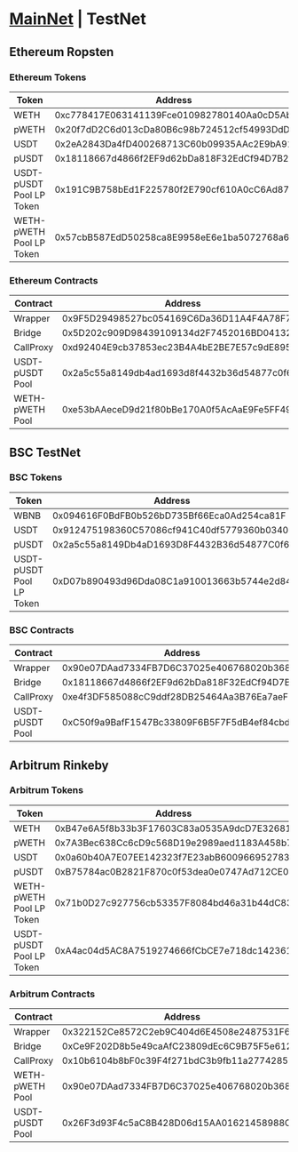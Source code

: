 # [MainNet](README.md) | TestNet

## Ethereum Ropsten

### Ethereum Tokens

| Token                    | Address                                    |
| ------------------------ | ------------------------------------------ |
| WETH                     | 0xc778417E063141139Fce010982780140Aa0cD5Ab |
| pWETH                    | 0x20f7dD2C6d013cDa80B6c98b724512cf54993DdD |
| USDT                     | 0x2eA2843Da4fD400268713C60b09935AAc2E9bA91 |
| pUSDT                    | 0x18118667d4866f2EF9d62bDa818F32EdCf94D7B2 |
| USDT-pUSDT Pool LP Token | 0x191C9B758bEd1F225780f2E790cf610A0cC6Ad87 |
| WETH-pWETH Pool LP Token | 0x57cbB587EdD50258ca8E9958eE6e1ba5072768a6 |

### Ethereum Contracts

| Contract        | Address                                    |
| --------------- | ------------------------------------------ |
| Wrapper         | 0x9F5D29498527bc054169C6Da36D11A4F4A78F715 |
| Bridge          | 0x5D202c909D98439109134d2F7452016BD0413273 |
| CallProxy       | 0xd92404E9cb37853ec23B4A4bE2BE7E57c9dE8958 |
| USDT-pUSDT Pool | 0x2a5c55a8149db4ad1693d8f4432b36d54877c0f6 |
| WETH-pWETH Pool | 0xe53bAAeceD9d21f80bBe170A0f5AcAaE9Fe5FF49 |

## BSC TestNet

### BSC Tokens

| Token                    | Address                                    |
| ------------------------ | ------------------------------------------ |
| WBNB                     | 0x094616F0BdFB0b526bD735Bf66Eca0Ad254ca81F |
| USDT                     | 0x912475198360C57086cf941C40df5779360b0340 |
| pUSDT                    | 0x2a5c55a8149Db4aD1693D8F4432B36d54877C0f6 |
| USDT-pUSDT Pool LP Token | 0xD07b890493d96Dda08C1a910013663b5744e2d84 |

### BSC Contracts

| Contract        | Address                                    |
| --------------- | ------------------------------------------ |
| Wrapper         | 0x90e07DAad7334FB7D6C37025e406768020b36880 |
| Bridge          | 0x18118667d4866f2EF9d62bDa818F32EdCf94D7B2 |
| CallProxy       | 0xe4f3DF585088cC9ddf28DB25464Aa3B76Ea7aeFb |
| USDT-pUSDT Pool | 0xC50f9a9BafF1547Bc33809F6B5F7F5dB4ef84cbd |

## Arbitrum Rinkeby

### Arbitrum Tokens

| Token                    | Address                                    |
| ------------------------ | ------------------------------------------ |
| WETH                     | 0xB47e6A5f8b33b3F17603C83a0535A9dcD7E32681 |
| pWETH                    | 0x7A3Bec638Cc6cD9c568D19e2989aed1183A458b7 |
| USDT                     | 0x0a60b40A7E07EE142323f7E23abB600966952783 |
| pUSDT                    | 0xB75784ac0B2821F870c0f53dea0e0747Ad712CE0 |
| WETH-pWETH Pool LP Token | 0x71b0D27c927756cb53357F8084bd46a31b44dC83 |
| USDT-pUSDT Pool LP Token | 0xA4ac04d5AC8A7519274666fCbCE7e718dc142361 |

### Arbitrum Contracts

| Contract        | Address                                    |
| --------------- | ------------------------------------------ |
| Wrapper         | 0x322152Ce8572C2eb9C404d6E4508e2487531F6e1 |
| Bridge          | 0xCe9F202D8b5e49caAfC23809dEc6C9B75F5e612B |
| CallProxy       | 0x10b6104b8bF0c39F4f271bdC3b9fb11a2774285E |
| WETH-pWETH Pool | 0x90e07DAad7334FB7D6C37025e406768020b36880 |
| USDT-pUSDT Pool | 0x26F3d93F4c5aC8B428D06d15AA01621458988C4c |
